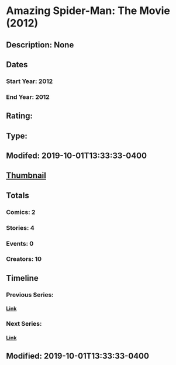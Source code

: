 # Amazing Spider-Man: The Movie (2012)
## Description: None
## Dates
### Start Year: 2012
### End Year: 2012
## Rating: 
## Type: 
## Modifed: 2019-10-01T13:33:33-0400
## [Thumbnail](http://i.annihil.us/u/prod/marvel/i/mg/7/20/5d9355a46c7f7.jpg)
## Totals
### Comics: 2
### Stories: 4
### Events: 0
### Creators: 10
## Timeline
### Previous Series: 
#### [Link]()
### Next Series: 
#### [Link]()
## Modified: 2019-10-01T13:33:33-0400